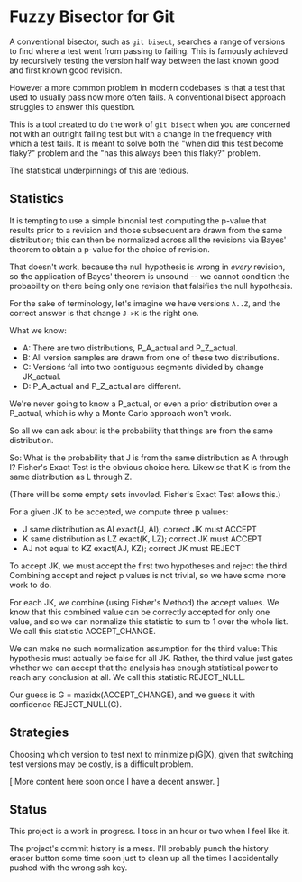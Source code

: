 # Fuzzy Bisector for Git

A conventional bisector, such as `git bisect`, searches a range of versions
to find where a test went from passing to failing.  This is famously achieved
by recursively testing the version half way between the last known good and
first known good revision.

However a more common problem in modern codebases is that a test that used to
usually pass now more often fails.  A conventional bisect approach struggles
to answer this question.

This is a tool created to do the work of `git bisect` when you are concerned
not with an outright failing test but with a change in the frequency with
which a test fails.  It is meant to solve both the "when did this test become
flaky?" problem and the "has this always been this flaky?" problem.

The statistical underpinnings of this are tedious.

## Statistics

It is tempting to use a simple binonial test computing the p-value that
results prior to a revision and those subsequent are drawn from the same
distribution; this can then be normalized across all the revisions via
Bayes' theorem to obtain a p-value for the choice of revision.

That doesn't work, because the null hypothesis is wrong in _every_ revision,
so the application of Bayes' theorem is unsound -- we cannot condition the
probability on there being only one revision that falsifies the null
hypothesis.

For the sake of terminology, let's imagine we have versions `A..Z`, and
the correct answer is that change `J->K` is the right one. 

What we know:
 * A:  There are two distributions, P_A_actual and P_Z_actual.
 * B:  All version samples are drawn from one of these two distributions.
 * C:  Versions fall into two contiguous segments divided by change JK_actual.
 * D:  P_A_actual and P_Z_actual are different.

We're never going to know a P_actual, or even a prior distribution over a
P_actual, which is why a Monte Carlo approach won't work.

So all we can ask about is the probability that things are from the same
distribution.

So:  What is the probability that J is from the same distribution as A
through I?  Fisher's Exact Test is the obvious choice here.  Likewise that K
is from the same distribution as L through Z.

(There will be some empty sets invovled.  Fisher's Exact Test allows this.)

For a given JK to be accepted, we compute three p values:
 * J same distribution as AI  exact(J, AI);  correct JK must ACCEPT
 * K same distribution as LZ  exact(K, LZ);  correct JK must ACCEPT
 * AJ not equal to KZ         exact(AJ, KZ); correct JK must REJECT

To accept JK, we must accept the first two hypotheses and reject the third.
Combining accept and reject p values is not trivial, so we have some more
work to do.

For each JK, we combine (using Fisher's Method) the accept values.  We know
that this combined value can be correctly accepted for only one value, and
so we can normalize this statistic to sum to 1 over the whole list.  We call
this statistic ACCEPT_CHANGE.

We can make no such normalization assumption for the third value:  This
hypothesis must actually be false for all JK.  Rather, the third value
just gates whether we can accept that the analysis has enough statistical
power to reach any conclusion at all.  We call this statistic
REJECT_NULL.

Our guess is G = maxidx(ACCEPT_CHANGE), and we guess it with confidence
REJECT_NULL(G).

## Strategies

Choosing which version to test next to minimize p(Ĝ|X), given that switching
test versions may be costly, is a difficult problem.

[ More content here soon once I have a decent answer. ]


## Status

This project is a work in progress.  I toss in an hour or two when I feel like
it.

The project's commit history is a mess.  I'll probably punch the history
eraser button some time soon just to clean up all the times I accidentally
pushed with the wrong ssh key.
